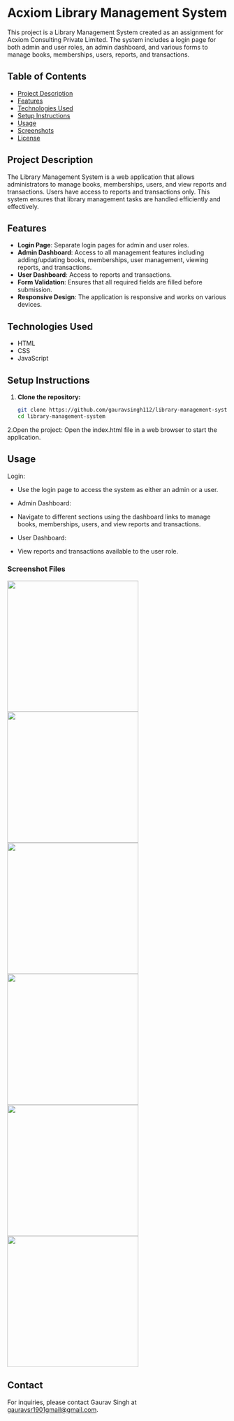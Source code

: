 #  Acxiom Library Management System

This project is a Library Management System created as an assignment for Acxiom Consulting Private Limited. The system includes a login page for both admin and user roles, an admin dashboard, and various forms to manage books, memberships, users, reports, and transactions.

## Table of Contents
- [Project Description](#project-description)
- [Features](#features)
- [Technologies Used](#technologies-used)
- [Setup Instructions](#setup-instructions)
- [Usage](#usage)
- [Screenshots](#screenshots)
- [License](#license)

## Project Description
The Library Management System is a web application that allows administrators to manage books, memberships, users, and view reports and transactions. Users have access to reports and transactions only. This system ensures that library management tasks are handled efficiently and effectively.

## Features
- **Login Page**: Separate login pages for admin and user roles.
- **Admin Dashboard**: Access to all management features including adding/updating books, memberships, user management, viewing reports, and transactions.
- **User Dashboard**: Access to reports and transactions.
- **Form Validation**: Ensures that all required fields are filled before submission.
- **Responsive Design**: The application is responsive and works on various devices.

## Technologies Used
- HTML
- CSS
- JavaScript

## Setup Instructions
1. **Clone the repository:**
   ```bash
   git clone https://github.com/gauravsingh112/library-management-system.git
   cd library-management-system
2.Open the project:
Open the index.html file in a web browser to start the application.


## Usage
Login:

- Use the login page to access the system as either an admin or a user.
- Admin Dashboard:


- Navigate to different sections using the dashboard links to manage books, memberships, users, and view reports and transactions.
- User Dashboard:

- View reports and transactions available to the user role.


### Screenshot Files
<img src="https://github.com/gauravsingh112/Acxiom-Assignment-/assets/129499661/1620d7e0-ea26-4651-a5ee-f530b7e71735"  width="300">
<img src="https://github.com/gauravsingh112/Acxiom-Assignment-/assets/129499661/e704f701-0f71-40aa-a868-32b56bd4166d"  width="300">
<img src="https://github.com/gauravsingh112/Acxiom-Assignment-/assets/129499661/09abf501-fa79-47d2-bd71-34e15338f615"  width="300">
<img src="https://github.com/gauravsingh112/Acxiom-Assignment-/assets/129499661/a13f26e4-9832-4f3e-b529-acb4e5d8d936"  width="300">
<img src="https://github.com/gauravsingh112/Acxiom-Assignment-/assets/129499661/f8fe0ae4-af86-4909-b681-8ecd3658feee"  width="300"> 
<img src="https://github.com/gauravsingh112/Acxiom-Assignment-/assets/129499661/e8a91369-d9dc-4791-9d72-6e29f72a1cfe"  width="300">


## Contact
For inquiries, please contact Gaurav Singh at gauravsr1901gmail@gmail.com.






   
